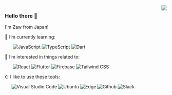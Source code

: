 <a href="https://github.com/anuraghazra/github-readme-stats">
  <img align="right" src="https://github-readme-stats.vercel.app/api/top-langs/?username=zoniha&title_color=67b7b2&text_color=67b7b2&bg_color=7CC7E833&border_color=7CC7E8&langs_count=7&hide=css,html,jupyter%20notebook,less,dockerfile,shell,scss&layout=compact" />
</a>

### Hello there 👋

I'm Zaw from Japan!

🌱 I’m currently learning:

&ensp;&ensp;&ensp; ![JavaScript](https://img.shields.io/badge/-JavaScript-F7DF1E?style=flat&logo=JavaScript&logoColor=000) ![TypeScript](https://img.shields.io/badge/-TypeScript-3178C6?style=flat&logo=TypeScript&logoColor=fff) ![Dart](https://img.shields.io/badge/-Dart-0175C2?style=flat&logo=Dart)

🌌 I’m interested in things related to:

&ensp;&ensp;&ensp; ![React](https://img.shields.io/badge/-React-000?style=flat&logo=React&logoColor=61DAFB) ![Flutter](https://img.shields.io/badge/-Flutter-02569B?style=flat&logo=Flutter) ![Firebase](https://img.shields.io/badge/-Firebase-FFCA28?style=flat&logo=Firebase&color=fff) ![Tailwind CSS](https://img.shields.io/badge/-Tailwind%20CSS-38B2AC?style=flat&logo=Tailwind%20CSS&logoColor=fff)

☪️ I like to use these  tools:

&ensp;&ensp;&ensp;![Visual Studio Code](https://img.shields.io/badge/-Visual%20Studio%20Code-007ACC?style=flat&logo=Visual%20Studio%20Code&logoColor=fff) ![Ubuntu](https://img.shields.io/badge/-Ubuntu-E95420?style=flat&logo=Ubuntu&logoColor=fff) ![Edge](https://img.shields.io/badge/-Microsoft%20Edge-0078D7?style=flat&logo=Microsoft%20Edge) ![Github](https://img.shields.io/badge/-Github-181717?style=flat&logo=Github&logoColor=fff) ![Slack](https://img.shields.io/badge/-Slack-4A154B?style=flat&logo=Slack&logoColor=&color=460e44)
